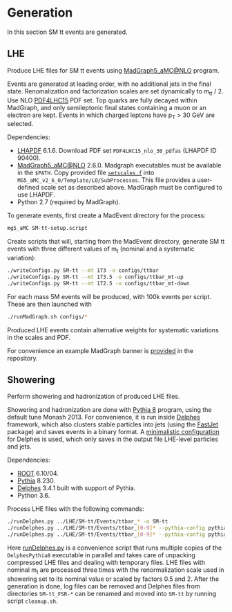 # Generation

In this section SM tt events are generated.


## LHE

Produce LHE files for SM tt events using [MadGraph5_aMC@NLO](https://launchpad.net/mg5amcnlo) program.

Events are generated at leading order, with no additional jets in the final state.
Renomalization and factorization scales are set dynamically to m<sub>tt</sub>&nbsp;/&nbsp;2.
Use NLO [PDF4LHC15](https://arxiv.org/abs/1510.03865) PDF set.
Top quarks are fully decayed within MadGraph, and only semileptonic final states containing a muon or an electron are kept.
Events in which charged leptons have p<sub>T</sub>&nbsp;&gt;&nbsp;30&nbsp;GeV are selected.

Dependencies:
 * [LHAPDF](https://lhapdf.hepforge.org/) 6.1.6. Download PDF set `PDF4LHC15_nlo_30_pdfas` (LHAPDF ID 90400).
 * [MadGraph5_aMC@NLO](https://launchpad.net/mg5amcnlo) 2.6.0. Madgraph executables must be available in the `$PATH`. Copy provided file [`setscales.f`](LHE/setscales.f) into `MG5_aMC_v2_6_0/Template/LO/SubProcesses`. This file provides a user-defined scale set as described above. MadGraph must be configured to use LHAPDF.
 * Python 2.7 (required by MadGraph).

To generate events, first create a MadEvent directory for the process:
```sh
mg5_aMC SM-tt-setup.script
```
Create scripts that will, starting from the MadEvent directory, generate SM tt events with three different values of m<sub>t</sub> (nominal and a systematic variation):
```sh
./writeConfigs.py SM-tt --mt 173 -o configs/ttbar
./writeConfigs.py SM-tt --mt 173.5 -o configs/ttbar_mt-up
./writeConfigs.py SM-tt --mt 172.5 -o configs/ttbar_mt-down
```
For each mass 5M events will be produced, with 100k events per script.
These are then launched with
```sh
./runMadGraph.sh configs/*
```

Produced LHE events contain alternative weights for systematic variations in the scales and PDF.

For convenience an example MadGraph banner is [provided](LHE/ttbar_banner.txt) in the repository.


## Showering

Perform showering and hadronization of produced LHE files.

Showering and hadronization are done with [Pythia 8](http://home.thep.lu.se/~torbjorn/Pythia.html) program, using the default tune Monash 2013.
For convenience, it is run inside [Delphes](https://cp3.irmp.ucl.ac.be/projects/delphes) framework, which also clusters stable particles into jets (using the [FastJet](http://fastjet.fr) package) and saves events in a binary format.
A [minimalistic configuration](Showering/delphes_card.tcl) for Delphes is used, which only saves in the output file LHE-level particles and jets.

Dependencies:
 * [ROOT](root.cern.ch) 6.10/04.
 * [Pythia](http://home.thep.lu.se/~torbjorn/Pythia.html) 8.230.
 * [Delphes](https://cp3.irmp.ucl.ac.be/projects/delphes) 3.4.1 built with support of Pythia.
 * Python 3.6.
 
 Process LHE files with the following commands:
 ```sh
 ./runDelphes.py ../LHE/SM-tt/Events/ttbar_* -o SM-tt
 ./runDelphes.py ../LHE/SM-tt/Events/ttbar_[0-9]* --pythia-config pythiaConfig_FSR-up.cmnd -o SM-tt_FSR-up
 ./runDelphes.py ../LHE/SM-tt/Events/ttbar_[0-9]* --pythia-config pythiaConfig_FSR-down.cmnd -o SM-tt_FSR-down
 ```
Here [runDelphes.py](Showering/runDelphes.py) is a convenience script that runs multiple copies of the `DelphesPythia8` executable in parallel and takes care of unpacking compressed LHE files and dealing with temporary files.
LHE files with nominal m<sub>t</sub> are processed three times with the renormalization scale used in showering set to its nominal value or scaled by factors 0.5 and 2.
After the generation is done, log files can be removed and Delphes files from directories `SM-tt_FSR-*` can be renamed and moved into `SM-tt` by running script `cleanup.sh`.
